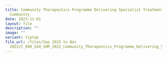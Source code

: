 ```yaml
---
title: Community Therapeutics Programme Delivering Specialist Treatments in the
  Community
date: 2023-11-01
layout: file
description: ""
image: ""
variant: tiptap
file_url: /files/Sep 2023 to Nov
  2023/C_890_SGH_SHM_2023_Community_Therapeutics_Programme_Delivering_Specialist_Treatments_in_the_Community.pdf
---
```

